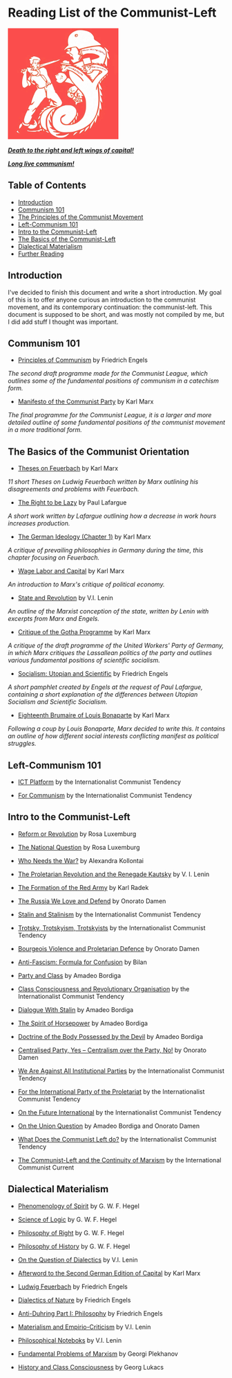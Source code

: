 # **Reading List of the Communist-Left**
<img src="KV00j_jH_400x400_2x_2x_2x.jpg" alt="ICT Logo" style="zoom: 25%;" />

<ins>***Death to the right and left wings of capital!***</ins>

<ins>***Long live communism!***</ins>



## Table of Contents

* [Introduction](#introduction)
* [Communism 101](#communism-101)
* [The Principles of the Communist Movement](#the-basics-of-the-communist-orientation)
* [Left-Communism 101](#left-communism-101)
* [Intro to the Communist-Left](#intro-to-the-communist-left)
* [The Basics of the Communist-Left](#the-basics-of-the-communist-left)
* [Dialectical Materialism](#dialectical-materialism)
* [Further Reading](#further-reading)

## Introduction

I've decided to finish this document and write a short introduction. My goal of this is to offer anyone curious an introduction to the communist movement, and its contemporary continuation: the communist-left. This document is supposed to be short, and was mostly not compiled by me, but I did add stuff I thought was important.

## Communism 101

* [Principles of Communism](https://www.marxists.org/archive/marx/works/1847/11/prin-com.htm) by Friedrich Engels

*The second draft programme made for the Communist League, which outlines some of the fundamental positions of communism in a catechism form.*

* [Manifesto of the Communist Party](https://www.marxists.org/archive/marx/works/1848/communist-manifesto/) by Karl Marx

*The final programme for the Communist League, it is a larger and more detailed outline of some fundamental positions of the communist movement in a more traditional form.*

## The Basics of the Communist Orientation

* [Theses on Feuerbach](https://www.marxists.org/archive/marx/works/1845/theses/theses.htm) by Karl Marx

*11 short Theses on Ludwig Feuerbach written by Marx outlining his disagreements and problems with Feuerbach.*

* [The Right to be Lazy](https://www.marxists.org/archive/lafargue/1883/lazy/) by Paul Lafargue

*A short work written by Lafargue outlining how a decrease in work hours increases production.*

* [The German Ideology (Chapter 1)](https://www.marxists.org/archive/marx/works/1845/german-ideology/ch01.htm) by Karl Marx

*A critique of prevailing philosophies in Germany during the time, this chapter focusing on Feuerbach.*

* [Wage Labor and Capital](https://www.marxists.org/archive/marx/works/1847/wage-labour/) by Karl Marx

*An introduction to Marx's critique of political economy.*

* [State and Revolution](https://www.marxists.org/archive/lenin/works/1917/staterev/) by V.I. Lenin

*An outline of the Marxist conception of the state, written by Lenin with excerpts from Marx and Engels.*

* [Critique of the Gotha Programme](https://www.marxists.org/archive/marx/works/1875/gotha/) by Karl Marx

*A critique of the draft programme of the United Workers' Party of Germany, in which Marx critiques the Lassallean politics of the party and outlines various fundamental positions of scientific socialism.*

* [Socialism: Utopian and Scientific](https://marxists.org/archive/marx/works/1880/soc-utop/index.htm) by Friedrich Engels

*A short pamphlet created by Engels at the request of Paul Lafargue, containing a short explanation of the differences between Utopian Socialism and Scientific Socialism.*

* [Eighteenth Brumaire of Louis Bonaparte](https://marxists.org/archive/marx/works/1852/18th-brumaire/) by Karl Marx

*Following a coup by Louis Bonaparte, Marx decided to write this. It contains an outline of how different social interests conflicting manifest as political struggles.*

## Left-Communism 101

* [ICT Platform](http://www.leftcom.org/en/node/36775) by the Internationalist Communist Tendency



* [For Communism](https://leftcom.org/files/2019-for-communism_0.pdf) by the Internationalist Communist Tendency



## Intro to the Communist-Left

* [Reform or Revolution](https://marxists.org/archive/luxemburg/1900/reform-revolution) by Rosa Luxemburg



* [The National Question](https://marxists.org/archive/luxemburg/1909/national-question/index.htm) by Rosa Luxemburg



* [Who Needs the War?](https://marxists.org/archive/kollonta/1915/whoneeds.htm) by Alexandra Kollontai



* [The Proletarian Revolution and the Renegade Kautsky](https://marxists.org/archive/lenin/works/1918/prrk/index.htm) by V. I. Lenin



* [The Formation of the Red Army](https://www.leftcom.org/en/articles/2019-02-11/the-formation-of-the-red-army-1918) by Karl Radek



* [The Russia We Love and Defend](https://marxists.org/archive/damen/1943/love-russia.htm) by Onorato Damen



* [Stalin and Stalinism](https://www.leftcom.org/en/articles/2003-08-01/stalin-and-stalinism) by the Internationalist Communist Tendency



* [Trotsky, Trotskyism, Trotskyists](https://www.leftcom.org/en/articles/2000-10-01/trotsky-and-trotskyism) by the Internationalist Communist Tendency



* [Bourgeois Violence and Proletarian Defence](https://marxists.org/archive/damen/1946/bourgeois-violence.htm) by Onorato Damen



* [Anti-Fascism: Formula for Confusion](https://libcom.org/library/anti-fascism-formula-confusion-bilan-1934) by Bilan



* [Party and Class](https://marxists.org/archive/bordiga/works/1921/party-class.htm) by Amadeo Bordiga



* [Class Consciousness and Revolutionary Organisation](http://www.leftcom.org/files/2018-06-30-consciousness.pdf) by the Internationalist Communist Tendency



* [Dialogue With Stalin](https://marxists.org/archive/bordiga/works/1952/stalin.htm) by Amadeo Bordiga



* [The Spirit of Horsepower](https://marxists.org/archive/bordiga/works/1953/horsepower.htm) by Amadeo Bordiga



* [Doctrine of the Body Possessed by the Devil](https://www.marxists.org/archive/bordiga/works/1951/doctrine.htm) by Amadeo Bordiga



* [Centralised Party, Yes – Centralism over the Party, No!](http://www.leftcom.org/en/articles/2010-03-17/centralised-party-yes-centralism-over-the-party-no) by Onorato Damen



* [We Are Against All Institutional Parties](http://www.leftcom.org/en/articles/2020-05-18/we-are-against-all-institutional-parties) by the Internationalist Communist Tendency



* [For the International Party of the Proletariat](https://www.leftcom.org/en/articles/2020-05-21/for-the-international-party-of-the-proletariat) by the Internationalist Communist Tendency



* [On the Future International](https://www.leftcom.org/en/articles/2018-06-22/on-the-future-international) by the Internationalist Communist Tendency



* [On the Union Question](https://libcom.org/library/union-question-amadeo-bordiga-onorato-damen) by Amadeo Bordiga and Onorato Damen



* [What Does the Communist Left do?](http://www.leftcom.org/en/articles/2020-04-22/what-does-the-communist-left-do) by the Internationalist Communist Tendency



* [The Communist-Left and the Continuity of Marxism](https://en.internationalism.org/the-communist-left) by the International Communist Current



## Dialectical Materialism

* [Phenomenology of Spirit](https://libcom.org/files/Georg%20Wilhelm%20Friedrich%20Hegel%20-%20The%20Phenomenology%20of%20Spirit%20(Terry%20Pinkard%20Translation).pdf) by G. W. F. Hegel



* [Science of Logic](https://www.marxists.org/reference/archive/hegel/works/hl/hlconten.htm) by G. W. F. Hegel



* [Philosophy of Right](https://hscif.org/wp-content/uploads/2018/04/Hegel-Phil-of-Right.pdf) by G. W. F. Hegel



* [Philosophy of History](https://socialsciences.mcmaster.ca/~econ/ugcm/3ll3/hegel/history.pdf) by G. W. F. Hegel



* [On the Question of Dialectics](https://marxists.org/archive/lenin/works/1915/misc/x02.htm) by V.I. Lenin



* [Afterword to the Second German Edition of Capital](https://marxists.org/archive/marx/works/1867-c1/p3.htm) by Karl Marx



* [Ludwig Feuerbach](https://marxists.org/archive/marx/works/1886/ludwig-feuerbach/index.htm) by Friedrich Engels



* [Dialectics of Nature](https://marxists.org/archive/marx/works/1883/don/index.htm) by Friedrich Engels



* [Anti-Duhring Part I: Philosophy](https://marxists.org/archive/marx/works/1877/anti-duhring/) by Friedrich Engels



* [Materialism and Empirio-Criticism](https://marxists.org/archive/lenin/works/1908/mec/) by V.I. Lenin



* [Philosophical Noteboks](https://marxists.org/archive/lenin/works/cw/volume38.htm) by V.I. Lenin



* [Fundamental Problems of Marxism](https://marxists.org/archive/plekhanov/1907/fundamental-problems.htm) by Georgi Plekhanov



* [History and Class Consciousness](https://marxists.org/archive/lukacs/works/history/index.htm) by Georg Lukacs
